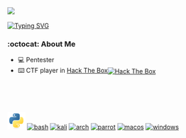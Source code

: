 <img src="https://github.com/w0rkm4n/w0rkm4n/blob/main/media/pixel-jeff-clipa-s.gif">

<a href="https://git.io/typing-svg"><img src="https://readme-typing-svg.demolab.com?font=Fira+Code&size=40&duration=2000&pause=1000&color=F71A1A&center=true&vCenter=true&width=1200&height=75&lines=w0rkm4n;Pentester+for+Fun;CTF+Player+%7C+Red+Team" alt="Typing SVG" /></a>

### :octocat: About Me
  
- :computer: Pentester
- :keyboard: CTF player in [Hack The Box](https://app.hackthebox.com/profile/1359890)<a href="https://app.hackthebox.com/profile/1359890" target="blank"><img align="center" src="https://avatars.githubusercontent.com/u/31746234?s=200&v=4" alt="Hack The Box" height="30" width="40" /></a>

</br>
</br>
</br>

<p align="left"> <a href="#" target="_blank" rel="noreferrer"> <img src="https://raw.githubusercontent.com/devicons/devicon/master/icons/python/python-original.svg" alt="python" width="40" height="40"/></a> <a href="#" target="_blank" rel="noreferrer"> <img src="https://www.vectorlogo.zone/logos/gnu_bash/gnu_bash-icon.svg" alt="bash" width="40" height="40"/></a> <a href="#" target="_blank" rel="noreferrer"> <img src="https://raw.githubusercontent.com/get-icon/geticon/master/icons/kali-dragon-icon.svg" alt="kali" width="40" height="40"/></a> <a href="#" target="_blank" rel="noreferrer"> <img src="https://raw.githubusercontent.com/get-icon/geticon/master/icons/archlinux.svg" alt="arch" width="40" height="40"/></a> <a href="#" target="_blank" rel="noreferrer"> <img src="https://upload.wikimedia.org/wikipedia/commons/4/45/Parrot_Logo.png" alt="parrot" width="40" height="40"/></a> <a href="#" target="_blank" rel="noreferrer"> <img src="https://upload.wikimedia.org/wikipedia/en/thumb/b/b9/MacOS_original_logo.svg/1024px-MacOS_original_logo.svg.png" alt="macos" width="40" height="40"/></a> <a href="#" target="_blank" rel="noreferrer"> <img src="https://raw.githubusercontent.com/get-icon/geticon/master/icons/microsoft-windows.svg" alt="windows" width="40" height="40"/></a> </p>




